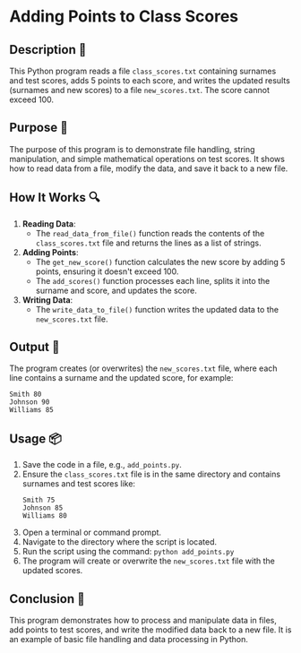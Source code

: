 # Adding Points to Class Scores

## Description 📝

This Python program reads a file `class_scores.txt` containing surnames and test scores, adds 5 points to each score, and writes the updated results (surnames and new scores) to a file `new_scores.txt`. The score cannot exceed 100.

## Purpose 🎯

The purpose of this program is to demonstrate file handling, string manipulation, and simple mathematical operations on test scores. It shows how to read data from a file, modify the data, and save it back to a new file.

## How It Works 🔍

1. **Reading Data**:
    - The `read_data_from_file()` function reads the contents of the `class_scores.txt` file and returns the lines as a list of strings.
2. **Adding Points**:
    - The `get_new_score()` function calculates the new score by adding 5 points, ensuring it doesn't exceed 100.
    - The `add_scores()` function processes each line, splits it into the surname and score, and updates the score.
3. **Writing Data**:
    - The `write_data_to_file()` function writes the updated data to the `new_scores.txt` file.

## Output 📜

The program creates (or overwrites) the `new_scores.txt` file, where each line contains a surname and the updated score, for example:

```
Smith 80
Johnson 90
Williams 85
```

## Usage 📦

1. Save the code in a file, e.g., `add_points.py`.
2. Ensure the `class_scores.txt` file is in the same directory and contains surnames and test scores like:
    ```
    Smith 75
    Johnson 85
    Williams 80
    ```
3. Open a terminal or command prompt.
4. Navigate to the directory where the script is located.
5. Run the script using the command:
   `python add_points.py`
6. The program will create or overwrite the `new_scores.txt` file with the updated scores.

## Conclusion 🚀

This program demonstrates how to process and manipulate data in files, add points to test scores, and write the modified data back to a new file. It is an example of basic file handling and data processing in Python.
